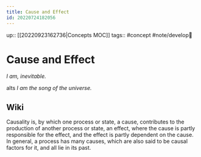 ```yaml
---
title: Cause and Effect
id: 20220724182056
---
```

up:: [[20220923162736|Concepts MOC]]
tags:: #concept #note/develop🍃 

# Cause and Effect
*I am, inevitable.*

alts
*I am the song of the universe.*


## Wiki
Causality is, by which one process or state, a cause, contributes to the production of another process or state, an effect, where the cause is partly responsible for the effect, and the effect is partly dependent on the cause. In general, a process has many causes, which are also said to be causal factors for it, and all lie in its past.
